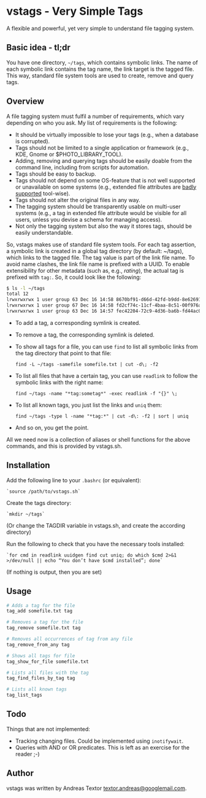 vstags - Very Simple Tags
=========================

A flexible and powerful, yet very simple to understand file tagging system.

Basic idea - tl;dr
------------------

You have one directory, `~/tags`, which contains symbolic links. The name of each symbolic link contains the tag name, the link target is the tagged file.
This way, standard file system tools are used to create, remove and query tags.


Overview
--------

A file tagging system must fulfil a number of requirements, which vary depending on who you ask. My list of requirements is the following: 
* It should be virtually impossible to lose your tags (e.g., when a database is corrupted).
* Tags should not be limited to a single application or framework (e.g., KDE, Gnome or $PHOTO_LIBRARY_TOOL).
* Adding, removing and querying tags should be easily doable from the command line, including from scripts for automation.
* Tags should be easy to backup.
* Tags should not depend on some OS-feature that is not well supported or unavailable on some systems
(e.g., extended file attributes are [badly supported](http://www.lesbonscomptes.com/pages/extattrs.html) tool-wise).
* Tags should not alter the original files in any way.
* The tagging system should be transparently usable on multi-user systems (e.g., a tag in extended file attribute would be visible for all users, unless you devise a schema for managing access).
* Not only the tagging system but also the way it stores tags, should be easily understandable.

So, vstags makes use of standard file system tools.
For each tag assertion, a symbolic link is created in a global tag directory (by default: ~/tags), which links to the tagged file. The tag value is part of the link file name.
To avoid name clashes, the link file name is prefixed with a UUID. To enable extensibility for other metadata (such as, e.g., *rating*), the actual tag is prefixed with `tag:`. So, it could
look like the following:

```sh
$ ls -l ~/tags
total 12
lrwxrwxrwx 1 user group 63 Dec 16 14:58 8670bf91-d66d-42fd-b9dd-8e62691d7ebb;tag:family -> /home/user/photos/dscn001.jpg
lrwxrwxrwx 1 user group 67 Dec 16 14:58 fd2cf74c-11cf-4baa-8c51-00f976ab2260;tag:work -> /home/user/documents/important.doc
lrwxrwxrwx 1 user group 63 Dec 16 14:57 fec42204-72c9-4d36-ba6b-fd44ac0e5bc2;tag:work -> /home/user/documents/chart.xls
```

* To add a tag, a corresponding symlink is created.
* To remove a tag, the corresponding symlink is deleted.
* To show all tags for a file, you can use `find` to list all symbolic links from the tag directory that point to that file:

	`find -L ~/tags -samefile somefile.txt | cut -d\; -f2`
* To list all files that have a certain tag, you can use `readlink` to follow the symbolic links with the right name:

	`find ~/tags -name "*tag:sometag*" -exec readlink -f "{}" \;`
* To list all known tags, you just list the links and `uniq` them:

	`find ~/tags -type l -name "*tag:*" | cut -d\: -f2 | sort | uniq`
* And so on, you get the point.

All we need now is a collection of aliases or shell functions for the above commands, and this is provided by vstags.sh.

Installation
------------

Add the following line to your `.bashrc` (or equivalent):

	`source /path/to/vstags.sh`

Create the tags directory:

	`mkdir ~/tags`

(Or change the TAGDIR variable in vstags.sh, and create the according directory)

Run the following to check that you have the necessary tools installed:

	`for cmd in readlink uuidgen find cut uniq; do which $cmd 2>&1 >/dev/null || echo “You don’t have $cmd installed”; done`

(If nothing is output, then you are set)

Usage
-----

```sh
# Adds a tag for the file
tag_add somefile.txt tag

# Removes a tag for the file
tag_remove somefile.txt tag

# Removes all occurrences of tag from any file
tag_remove_from_any tag

# Shows all tags for file
tag_show_for_file somefile.txt

# Lists all files with the tag
tag_find_files_by_tag tag

# Lists all known tags
tag_list_tags
```

Todo
----

Things that are not implemented:
* Tracking changing files. Could be implemented using `inotifywait`.
* Queries with AND or OR predicates. This is left as an exercise for the reader ;-)

Author
------

vstags was written by Andreas Textor <textor.andreas@googlemail.com>.


